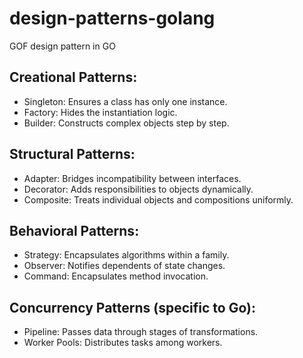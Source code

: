 # design-patterns-golang
GOF design pattern in GO


## Creational Patterns:
- Singleton: Ensures a class has only one instance.
- Factory: Hides the instantiation logic.
- Builder: Constructs complex objects step by step.

## Structural Patterns:
- Adapter: Bridges incompatibility between interfaces.
- Decorator: Adds responsibilities to objects dynamically.
- Composite: Treats individual objects and compositions uniformly.

## Behavioral Patterns:
- Strategy: Encapsulates algorithms within a family.
- Observer: Notifies dependents of state changes.
- Command: Encapsulates method invocation.

## Concurrency Patterns (specific to Go):
- Pipeline: Passes data through stages of transformations.
- Worker Pools: Distributes tasks among workers.
